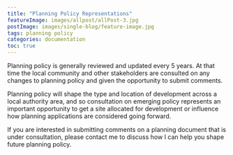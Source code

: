 ```yaml
---
title: "Planning Policy Representations"
featureImage: images/allpost/allPost-3.jpg
postImage: images/single-blog/feature-image.jpg
tags: planning policy
categories: documentation
toc: true
---
```


Planning policy is generally reviewed and updated every 5 years. At that time the local community and other stakeholders are consulted on any changes to planning policy and given the opportunity to submit comments.

Planning policy will shape the type and location of development across a local authority area, and so consultation on emerging policy represents an important opportunity to get a site allocated for development or influence how planning applications are considered going forward.

If you are interested in submitting comments on a planning document that is under consultation, please contact me to discuss how I can help you shape future planning policy.
